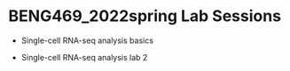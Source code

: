 # BENG469_2022spring Lab Sessions


* Single-cell RNA-seq analysis basics


* Single-cell RNA-seq analysis lab 2


